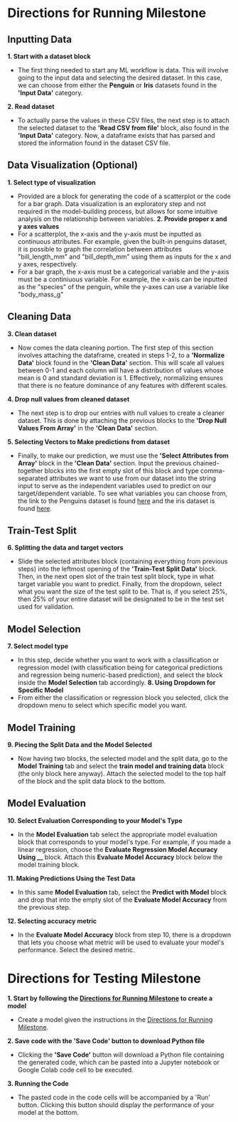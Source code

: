 # Directions for Running Milestone 
## Inputting Data
**1. Start with a dataset block**
- The first thing needed to start any ML workflow is data. This will involve going to the input data and selecting the desired dataset. In this case, we can choose from either the **Penguin** or **Iris** datasets found in the **'Input Data'** category.
  
**2. Read dataset**
- To actually parse the values in these CSV files, the next step is to attach the selected dataset to the **'Read CSV from file'** block, also found in the **'Input Data'** category. Now, a dataframe exists that has parsed and stored the information found in the dataset CSV file.

## Data Visualization (Optional)
**1. Select type of visualization**
- Provided are a block for generating the code of a scatterplot or the code for a bar graph. Data visualization is an exploratory step and not required in the model-building process, but allows for some intuitive analysis on the relationship between variables.
**2. Provide proper x and y axes values**
- For a scatterplot, the x-axis and the y-axis must be inputted as continuous attributes. For example, given the built-in penguins dataset, it is possible to graph the correlation between attributes "bill_length_mm" and "bill_depth_mm" using them as inputs for the x and y axes, respectively.
- For a bar graph, the x-axis must be a categorical variable and the y-axis must be a continiuous variable. For example, the x-axis can be inputted as the "species" of the penguin, while the y-axes can use a variable like "body_mass_g"

## Cleaning Data
**3. Clean dataset**
- Now comes the data cleaning portion. The first step of this section involves attaching the dataframe, created in steps 1-2, to a **'Normalize Data'** block found in the **'Clean Data'** section. This will scale all values between 0-1 and each column will have a distribution of values whose mean is 0 and standard deviation is 1. Effectively, normalizing ensures that there is no feature dominance of any features with different scales.

**4. Drop null values from cleaned dataset**
- The next step is to drop our entries with null values to create a cleaner dataset. This is done by attaching the previous blocks to the **'Drop Null Values From Array'** in the **'Clean Data'** section.

**5. Selecting Vectors to Make predictions from dataset**
- Finally, to make our prediction, we must use the **'Select Attributes from Array'** block in the **'Clean Data'** section. Input the previous chained-together blocks into the first empty slot of this block and type comma-separated attributes we want to use from our dataset into the string input to serve as the independent variables used to predict on our target/dependent variable. To see what variables you can choose from, the link to the Penguins dataset is found [here](https://raw.githubusercontent.com/cmparlettpelleriti/CPSC392ParlettPelleriti/master/Data/penguins.csv) and the iris dataset is found [here](https://raw.githubusercontent.com/cmparlettpelleriti/CPSC392ParlettPelleriti/master/Data/iris.csv). 

## Train-Test Split
**6. Splitting the data and target vectors**
- Slide the selected attributes block (containing everything from previous steps) into the leftmost opening of the **'Train-Test Split Data'** block. Then, in the next open slot of the train test split block, type in what target variable you want to predict. Finally, from the dropdown, select what you want the size of the test split to be. That is, if you select 25%, then 25% of your entire dataset will be designated to be in the test set used for validation.

## Model Selection 
**7. Select model type**
- In this step, decide whether you want to work with a classification or regression model (with classification being for categorical predictions and regression being numeric-based prediction), and select the block inside the **Model Selection** tab accordingly.
**8. Using Dropdown for Specific Model**
- From either the classification or regression block you selected, click the dropdown menu to select which specific model you want.

## Model Training
**9. Piecing the Split Data and the Model Selected**
- Now having two blocks, the selected model and the split data, go to the **Model Training** tab and select the **train model and training data** block (the only block here anyway). Attach the selected model to the top half of the block and the split data block to the bottom.

## Model Evaluation
**10. Select Evaluation Corresponding to your Model's Type**
- In the **Model Evaluation** tab select the appropriate model evaluation block that corresponds to your model's type. For example, if you made a linear regression, choose the **Evaluate Regression Model Accuracy Using __** block. Attach this **Evaluate Model Accuracy** block below the model training block.

**11. Making Predictions Using the Test Data**
- In this same **Model Evaluation** tab, select the **Predict with Model** block and drop that into the empty slot of the **Evaluate Model Accuracy** from the previous step. 

**12. Selecting accuracy metric**
- In the **Evaluate Model Accuracy** block from step 10, there is a dropdown that lets you choose what metric will be used to evaluate your model's performance. Select the desired metric.


# Directions for Testing Milestone
**1. Start by following the [Directions for Running Milestone](https://github.com/elawrie/BlocklyML/blob/main/milestone1/README.md#directions-for-running-milestone) to create a model**
- Create a model given the instructions in the [Directions for Running Milestone](https://github.com/elawrie/BlocklyML/blob/main/milestone1/README.md#directions-for-running-milestone).

**2. Save code with the **'Save Code'** button to download Python file**
- Clicking the **'Save Code'** button will download a Python file containing the generated code, which can be pasted into a Jupyter notebook or Google Colab code cell to be executed. 

**3. Running the Code**
- The pasted code in the code cells will be accompanied by a 'Run' button. Clicking this button should display the performance of your model at the bottom.
